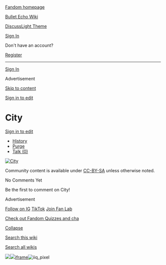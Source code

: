 [Fandom homepage](https://www.fandom.com/)

[Bullet Echo Wiki](https://bullet-echo.fandom.com/)

[Discuss](https://bullet-echo.fandom.com/f "Discuss")[Light Theme](https://bullet-echo.fandom.com/wiki/City# "Light Theme")

[Sign In](https://auth.fandom.com/signin?source=mw&redirect=https%3A%2F%2Fbullet-echo.fandom.com%2Fwiki%2FCity)

Don't have an account?

[Register](https://auth.fandom.com/register?source=mw&redirect=https%3A%2F%2Fbullet-echo.fandom.com%2Fwiki%2FCity)

* * *

[Sign In](https://auth.fandom.com/signin?source=mw&redirect=https%3A%2F%2Fbullet-echo.fandom.com%2Fwiki%2FCity)

Advertisement

[Skip to content](https://bullet-echo.fandom.com/wiki/City#page-header)

[Sign in to edit](https://auth.fandom.com/signin?redirect=https%3A%2F%2Fbullet-echo.fandom.com%2Fwiki%2FCity%3Fveaction%3Dedit&uselang=en)

# City

[Sign in to edit](https://auth.fandom.com/signin?redirect=https%3A%2F%2Fbullet-echo.fandom.com%2Fwiki%2FCity%3Fveaction%3Dedit&uselang=en)

- [History](https://bullet-echo.fandom.com/wiki/City?action=history)
- [Purge](https://bullet-echo.fandom.com/wiki/City?action=purge)
- [Talk (0)](https://bullet-echo.fandom.com/wiki/Talk:City?action=edit&redlink=1)

[![City](https://static.wikia.nocookie.net/bullet-echo/images/3/30/City.jpg/revision/latest/scale-to-width-down/500?cb=20210311181751)](https://static.wikia.nocookie.net/bullet-echo/images/3/30/City.jpg/revision/latest?cb=20210311181751)

Community content is available under [CC-BY-SA](https://www.fandom.com/licensing) unless otherwise noted.

No Comments Yet

Be the first to comment on City!

Advertisement

[Follow on IG](https://bit.ly/FandomIG) [TikTok](https://bit.ly/TikTokFandom) [Join Fan Lab](https://bit.ly/FanLabWikiBar)

[Check out Fandom Quizzes and cha](https://bit.ly/WBTrivia2)

[Collapse](https://bullet-echo.fandom.com/wiki/City# "Collapse")

[Search this wiki](https://bullet-echo.fandom.com/wiki/Special:Search?scope=internal&query=&h=1&isFromHighlightActions=on)

[Search all wikis](https://bullet-echo.fandom.com/wiki/Special:Search?scope=cross-wiki&query=&h=1&isFromHighlightActions=on)

![](https://idsync.rlcdn.com/712315.gif?partner_uid=d770a7f9-c10a-4f8b-9507-7caa1dbf150f)![](https://pixel.tapad.com/idsync/ex/receive?partner_id=3442&partner_device_id=d770a7f9-c10a-4f8b-9507-7caa1dbf150f&partner_url=https://services.fandom.com/identity-storage/external/experian/receiveid/475b20ad-832a-4d23-b1fe-c87e8174edfa?id=${TA_DEVICE_ID}&partner=TAPAD)[iframe](https://www.fandom.com/silver-surfer.html)![iiq_pixel](https://sync.intentiq.com/profiles_engine/ProfilesEngineServlet?at=20&mi=10&secure=1&dpi=1187275693&iiqidtype=2&iiqpcid=795a53b1-638b-15af-9d76-70f865cb0506&iiqpciddate=1745205128605&tsrnd=232_1745205128624&vrref=fandom.com&jsver=6.07&dw=1280&dh=1024&dpr=1&lan=en-US&testPercentage=97&testGroup=A&uh=%7B%220%22%3A%22%5C%22Google%20Chrome%5C%22%3Bv%3D%5C%22135%5C%22%2C%20%5C%22Not-A.Brand%5C%22%3Bv%3D%5C%228%5C%22%2C%20%5C%22Chromium%5C%22%3Bv%3D%5C%22135%5C%22%22%2C%221%22%3A%22%3F0%22%2C%222%22%3A%22%5C%22Linux%20x86_64%5C%22%22%2C%223%22%3A%22%5C%22x86%5C%22%22%2C%224%22%3A%22%5C%2264%5C%22%22%2C%226%22%3A%22%5C%226.6.72%5C%22%22%2C%227%22%3A%22%3F0%22%2C%228%22%3A%22%5C%22Google%20Chrome%5C%22%3Bv%3D%5C%22135.0.7049.95%5C%22%2C%20%5C%22Not-A.Brand%5C%22%3Bv%3D%5C%228.0.0.0%5C%22%2C%20%5C%22Chromium%5C%22%3Bv%3D%5C%22135.0.7049.95%5C%22%22%7D&gdpr=0)